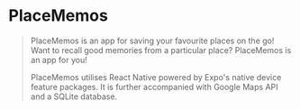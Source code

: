 # PlaceMemos
>PlaceMemos is an app for saving your favourite places on the go! Want to recall good memories from a particular place? PlaceMemos is an app for you!
>
>PlaceMemos utilises React Native powered by Expo's native device feature packages. It is further accompanied with Google Maps API and a SQLite database.
